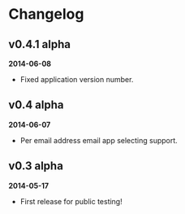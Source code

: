 Changelog
=========

v0.4.1 alpha
----------
**2014-06-08**
* Fixed application version number.

v0.4 alpha
----------
**2014-06-07**
* Per email address email app selecting support.

v0.3 alpha
----------
**2014-05-17**
* First release for public testing!


